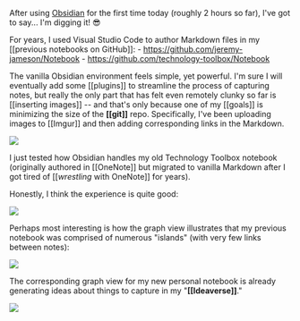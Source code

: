 After using [Obsidian](https://obsidian.md/) for the first time today (roughly 2 hours so far), I've got to say... I'm digging it! 😎

For years, I used Visual Studio Code to author Markdown files in my [[previous notebooks on GitHub]]:
	- https://github.com/jeremy-jameson/Notebook
	- https://github.com/technology-toolbox/Notebook

The vanilla Obsidian environment feels simple, yet powerful. I'm sure I will eventually add some [[plugins]] to streamline the process of capturing notes, but really the only part that has felt even remotely clunky so far is [[inserting images]] -- and that's only because one of my [[goals]] is minimizing the size of the **[[git]]** repo. Specifically, I've been uploading images to [[Imgur]] and then adding corresponding links in the Markdown.

![](https://i.imgur.com/efOhGa6.png)

I just tested how Obsidian handles my old Technology Toolbox notebook (originally authored in [[OneNote]] but migrated to vanilla Markdown after I got tired of [[*wrestling* with OneNote]] for years).

Honestly, I think the experience is quite good:

![](https://i.imgur.com/Ex8b5JW.png)

Perhaps most interesting is how the graph view illustrates that my previous notebook was comprised of numerous "islands" (with very few links between notes):

![](https://i.imgur.com/dOqOjCF.png)

The corresponding graph view for my new personal notebook is already generating ideas about things to capture in my "**[[Ideaverse]]**."

![](https://i.imgur.com/1rQY7mv.png)

